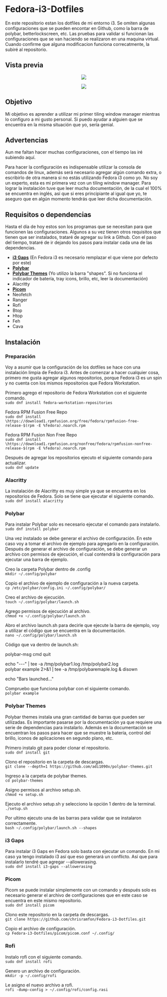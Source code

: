 # Fedora-i3-Dotfiles

En este repositorio estan los dotfiles de mi entorno i3. Se omiten algunas configuraciones que se pueden encontar en Github, como la barra de polybar, betterlockscreen, etc. Las pruebas para validar si funcionan las configuraciones que se van haciendo se realizaron en una maquina virtual. Cuando confirme que alguna modificacion funciona correcatmente, la subiré al repositorio.

## Vista previa

<p align="center">
  <img src="https://i.ibb.co/fHjRwsD/Escritorio.png">
</p>

<p align = "center"> 
    <img src ="https://i.ibb.co/WDCXLBZ/Escritorio2.png">
</p>


## Objetivo

Mi objetivo es aprender a utilizar mi primer tiling window manager mientras lo configuro a mi gusto personal. Si puedo ayudar a alguien que se encuentra en la misma situación que yo, sería genial. 

## Advertencias

Aun me faltan hacer muchas configuraciones, con el tiempo las iré subiendo aquí.

Para hacer la configuración es indispensable utilizar la consola de comandos de linux, además será necesario agregar algún comando extra, o escribirlo de otra manera si no estás utilizando Fedora i3 como yo. No soy un experto, esta es mi primera vez con un tiling window manager.
Para lograr la instalación tuve que leer mucha documentación, de la cual el 100% se encuentra en inglés, así que si eres principiante al igual que yo, te aseguro que en algún momento tendrás que leer dicha documentación.

## Requisitos o dependencias

Hasta el día de hoy estos son los programas que se necesitan para que funcionen las configuraciones. Algunos a su vez tienen otros requisitos que tienen que ser instalados, trataré de agregar su link a Github. Con el paso del tiempo, trataré de ir dejando los pasos para instalar cada una de las dependencias.

- <a href = "https://github.com/Airblader/i3/wiki/installation"><b>i3 Gaps</b></a> (En Fedora i3 es necesario remplazar el que viene por defecto por este)
- <a href = "https://github.com/polybar/polybar/wiki/"><b>Polybar</b></a> 
- <a href = "https://github.com/adi1090x/polybar-themes"><b>Polybar Themes</b></a> (Yo utilizo la barra "shapes". Si no funciona el indicador de batería, tray icons, brillo, etc, leer la documentación)
- Alacritty 
- <a href = "https://wiki.archlinux.org/title/Picom"><b>Picom</b></a> 
- Neofetch
- Ranger 
- Rofi
- Btop 
- Htop 
- Feh 
- Cava 

## Instalación

### Preparación

Voy a asumir que la configuración de los dotfiles se hace con una instalación limpia de Fedora i3. Antes de comenzar a hacer cualquier cosa, primero me gusta agregar algunos repositorios, porque Fedora i3 es un spin y no cuenta con los mismos repositorios que Fedora Workstation. 

Primero agrego el repositorio de Fedora Workstation con el siguiente comando.<br>
`sudo dnf install fedora-workstation-repositories`

Fedora RPM Fusion Free Repo<br>
`sudo dnf install \https://download1.rpmfusion.org/free/fedora/rpmfusion-free-release-$(rpm -E %fedora).noarch.rpm`

Fedora RPM Fusion Non Free Repo<br>
`sudo dnf install \https://download1.rpmfusion.org/nonfree/fedora/rpmfusion-nonfree-release-$(rpm -E %fedora).noarch.rpm`

Después de agregar los repositorios ejecuto el siguiente comando para actualizar.<br>
`sudo dnf update`

### Alacritty

La instalación de Alacritty es muy simple ya que se encuentra en los repositorios de Fedora. Solo se tiene que ejecutar el siguiente comando.<br>
`sudo dnf install alacritty`

### Polybar

Para instalar Polybar solo es necesario ejecutar el comando para instalarlo.<br>
`sudo dnf install polybar`

Una vez instalado se debe generar el archivo de configuración. En este caso voy a tomar el archivo de ejemplo para agregarlo en la configuración. Después de generar el archivo de configuración, se debe generar un archivo con permisos de ejecución, el cual contendrá la configuración para ejecutar una barra de ejemplo.

Creo la carpeta Polybar dentro de .config<br>
`mkdir ~/.config/polybar`

Copio el archivo de ejemplo de configuración a la nueva carpeta.<br>
`cp /etc/polybar/config.ini ~/.config/polybar/`

Creo el archivo de ejecución.<br>
`touch ~/.config/polybar/launch.sh`

Agrego permisos de ejecución al archivo.<br>
`chmod +x ~/.config/polybar/launch.sh`

Abro el archivo launch.sh para decirle que ejecute la barra de ejemplo, voy a utilizar el código que se encuentra en la documentación.<br>
`nano ~/.config/polybar/launch.sh`

Código que va dentro de launch.sh:<br>

polybar-msg cmd quit

echo "---" | tee -a /tmp/polybar1.log /tmp/polybar2.log<br>
polybar example 2>&1 | tee -a /tmp/polybaremaple.log & disown

echo "Bars launched..."

Compruebo que funciona polybar con el siguiente comando.<br>
`polybar example`

### Polybar Themes

Polybar themes instala una gran cantidad de barras que pueden ser utilizadas. Es importante pasarse por la documentación ya que requiere una serie de dependencias para instalarlo. Además en la documentación se encuentran los pasos para hacer que se muestre la batería, control del brillo, iconos de aplicaciones en segundo plano, etc.

Primero instalo git para poder clonar el repositorio.<br>
`sudo dnf install git`

Clono el repositorio en la carpeta de descargas.<br>
`git clone --depth=1 https://github.com/adi1090x/polybar-themes.git`

Ingreso a la carpeta de polybar themes.<br>
`cd polybar-themes`

Asigno permisos al archivo setup.sh.<br>
`chmod +x setup.sh`

Ejecuto el archivo setup.sh y selecciono la opción 1 dentro de la terminal.<br>
`./setup.sh`

Por ultimo ejecuto una de las barras para validar que se instalaron correctamente.<br>
`bash ~/.config/polybar/launch.sh --shapes`

### i3 Gaps

Para instalar i3 Gaps en Fedora solo basta con ejecutar un comando. En mi caso ya tengo instalado i3 así que eso generará un conflicto. Así que para instalarlo tendré que agregar --allowerasing.<br>
`sudo dnf install i3-gaps --allowerasing`

### Picom

Picom se puede instalar simplemente con un comando y después solo es necesario generar el archivo de configuraciones que en este caso se encuentra en este mismo repositorio.<br>
`sudo dnf install picom`

Clono este repositorio en la carpeta de descargas.<br>
`git clone https://github.com/chrisramfon/Fedora-i3-Dotfiles.git`

Copio el archivo de configuración.<br>
`cp Fedora-i3-Dotfiles/picom/picom.conf ~/.config/`

### Rofi

Instalo rofi con el siguiente comando.<br>
`sudo dnf install rofi`

Genero un archivo de configuración.<br>
`mkdir -p ~/.config/rofi`

Le asigno el nuevo archivo a rofi.<br>
`rofi -dump-config > ~/.config/rofi/config.rasi`
